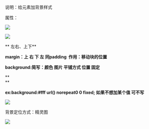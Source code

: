 说明：给元素加背景样式

  


属性：

![](index_files/18834531.png)

![](index_files/18871203.png)

** 左右、上下**

**margin：上 右 下 左 同padding  作用：移动块的位置**

**background:简写：颜色 图片 平铺方式 位置 固定**

**  
**

**ex:background:\#fff url\(\) norepeat0 0 fixed; 如果不想加某个值 可不写**

![](index_files/19005078.png)

背景定位方式：精灵图

![](index_files/c911369e-6aeb-42dd-b233-4d29211837db.png)

